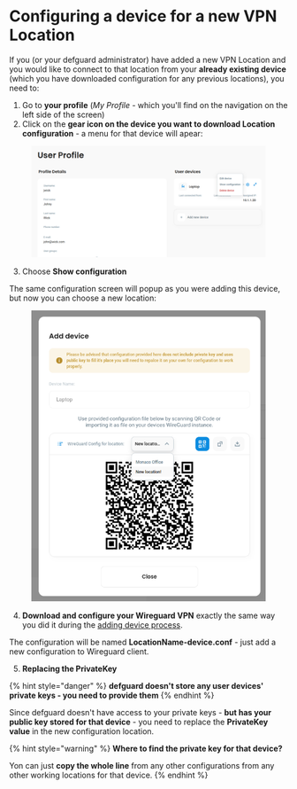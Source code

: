 # Configuring a device for a new VPN Location

If you (or your defguard administrator) have added a new VPN Location and you would like to connect to that location from your **already existing device** (which you have downloaded configuration for any previous locations), you need to:

1. Go to **your profile** (_My Profile -_ which you'll find on the navigation on the left side of the screen)&#x20;
2. Click on the **gear icon on the device you want to download Location configuration** - a menu for that device will apear:

<figure><img src="../.gitbook/assets/device-newlocation.png" alt=""><figcaption></figcaption></figure>

3. Choose **Show configuration**

The same configuration screen will popup as you were adding this device, but now you can choose a new location:



<figure><img src="../.gitbook/assets/device-newlocation2.png" alt=""><figcaption></figcaption></figure>

4. **Download and configure your Wireguard VPN** exactly the same way you did it during the [adding device process](adding-wireguard-devices.md).&#x20;

The configuration will be named **LocationName-device.conf** - just add a new configuration to Wireguard client.

5. **Replacing the PrivateKey**

{% hint style="danger" %}
**defguard doesn't store any user devices' private keys - you need to provide them**
{% endhint %}

Since defguard doesn't have access to your private keys - **but has your public key stored for that device** - you need to replace the **PrivateKey value** in the new configuration location.

{% hint style="warning" %}
**Where to find the private key for that device?**

Yon can just **copy the whole line** from any other configurations from any other working locations for that device.
{% endhint %}

